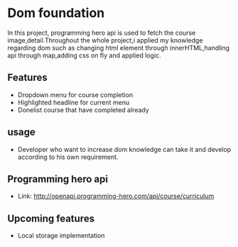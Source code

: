 
# Dom foundation

In this project, programming hero api is used to fetch the course image,detail.Throughout the whole project,i applied my knowledge regarding dom such as changing html element through innerHTML,handling api through map,adding css on fly and applied logic.


## Features

- Dropdown menu for course completion
- Highlighted headline for current menu
- Donelist course that have completed already



## usage

- Developer who want to increase dom knowledge can take it and develop according to his own requirement. 
## Programming hero api

- Link: http://openapi.programming-hero.com/api/course/curriculum

## Upcoming features
- Local storage implementation